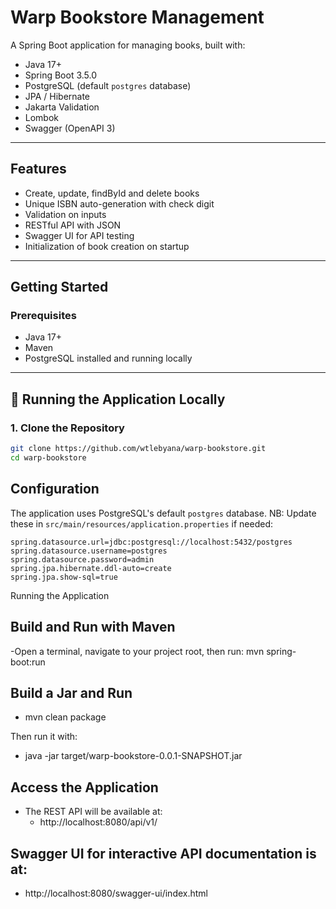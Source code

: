 # Warp Bookstore Management

A Spring Boot application for managing books, built with:

- Java 17+
- Spring Boot 3.5.0
- PostgreSQL (default `postgres` database)
- JPA / Hibernate
- Jakarta Validation
- Lombok
- Swagger (OpenAPI 3)
---

## Features

- Create, update, findById and delete books
- Unique ISBN auto-generation with check digit
- Validation on inputs
- RESTful API with JSON
- Swagger UI for API testing
- Initialization of book creation on startup

---

## Getting Started

### Prerequisites

- Java 17+
- Maven
- PostgreSQL installed and running locally

---

## 🧪 Running the Application Locally

### 1. Clone the Repository

```bash
git clone https://github.com/wtlebyana/warp-bookstore.git
cd warp-bookstore

```
## Configuration

The application uses PostgreSQL's default `postgres` database.
NB: Update these in `src/main/resources/application.properties` if needed:

```properties
spring.datasource.url=jdbc:postgresql://localhost:5432/postgres
spring.datasource.username=postgres
spring.datasource.password=admin
spring.jpa.hibernate.ddl-auto=create
spring.jpa.show-sql=true

```

Running the Application 
## Build and Run with Maven
-Open a terminal, navigate to your project root, then run:
mvn spring-boot:run

## Build a Jar and Run
- mvn clean package

Then run it with:
- java -jar target/warp-bookstore-0.0.1-SNAPSHOT.jar

## Access the Application

- The REST API will be available at:
  - http://localhost:8080/api/v1/

## Swagger UI for interactive API documentation is at:
  - http://localhost:8080/swagger-ui/index.html